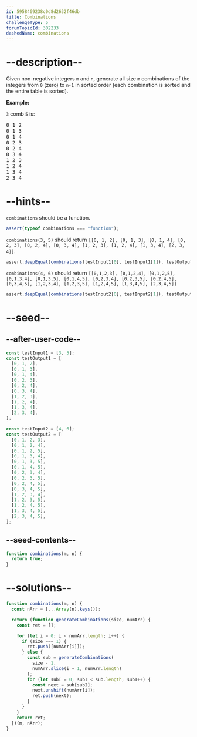 ```yaml
---
id: 5958469238c0d8d2632f46db
title: Combinations
challengeType: 5
forumTopicId: 302233
dashedName: combinations
---
```


# --description--

Given non-negative integers `m` and `n`, generate all size `m` combinations of the integers from `0` (zero) to `n-1` in sorted order (each combination is sorted and the entire table is sorted).

**Example:**

`3` comb `5` is:

<pre>0 1 2
0 1 3
0 1 4
0 2 3
0 2 4
0 3 4
1 2 3
1 2 4
1 3 4
2 3 4
</pre>

# --hints--

`combinations` should be a function.

```js
assert(typeof combinations === "function");
```

`combinations(3, 5)` should return `[[0, 1, 2], [0, 1, 3], [0, 1, 4], [0, 2, 3], [0, 2, 4], [0, 3, 4], [1, 2, 3], [1, 2, 4], [1, 3, 4], [2, 3, 4]]`.

```js
assert.deepEqual(combinations(testInput1[0], testInput1[1]), testOutput1);
```

`combinations(4, 6)` should return `[[0,1,2,3], [0,1,2,4], [0,1,2,5], [0,1,3,4], [0,1,3,5], [0,1,4,5], [0,2,3,4], [0,2,3,5], [0,2,4,5], [0,3,4,5], [1,2,3,4], [1,2,3,5], [1,2,4,5], [1,3,4,5], [2,3,4,5]]`

```js
assert.deepEqual(combinations(testInput2[0], testInput2[1]), testOutput2);
```

# --seed--

## --after-user-code--

```js
const testInput1 = [3, 5];
const testOutput1 = [
  [0, 1, 2],
  [0, 1, 3],
  [0, 1, 4],
  [0, 2, 3],
  [0, 2, 4],
  [0, 3, 4],
  [1, 2, 3],
  [1, 2, 4],
  [1, 3, 4],
  [2, 3, 4],
];

const testInput2 = [4, 6];
const testOutput2 = [
  [0, 1, 2, 3],
  [0, 1, 2, 4],
  [0, 1, 2, 5],
  [0, 1, 3, 4],
  [0, 1, 3, 5],
  [0, 1, 4, 5],
  [0, 2, 3, 4],
  [0, 2, 3, 5],
  [0, 2, 4, 5],
  [0, 3, 4, 5],
  [1, 2, 3, 4],
  [1, 2, 3, 5],
  [1, 2, 4, 5],
  [1, 3, 4, 5],
  [2, 3, 4, 5],
];
```

## --seed-contents--

```js
function combinations(m, n) {
  return true;
}
```

# --solutions--

```js
function combinations(m, n) {
  const nArr = [...Array(n).keys()];

  return (function generateCombinations(size, numArr) {
    const ret = [];

    for (let i = 0; i < numArr.length; i++) {
      if (size === 1) {
        ret.push([numArr[i]]);
      } else {
        const sub = generateCombinations(
          size - 1,
          numArr.slice(i + 1, numArr.length)
        );
        for (let subI = 0; subI < sub.length; subI++) {
          const next = sub[subI];
          next.unshift(numArr[i]);
          ret.push(next);
        }
      }
    }
    return ret;
  })(m, nArr);
}
```
